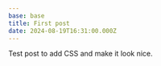```yaml
---
base: base
title: First post
date: 2024-08-19T16:31:00.000Z
---
```

Test post to add CSS and make it look nice.
